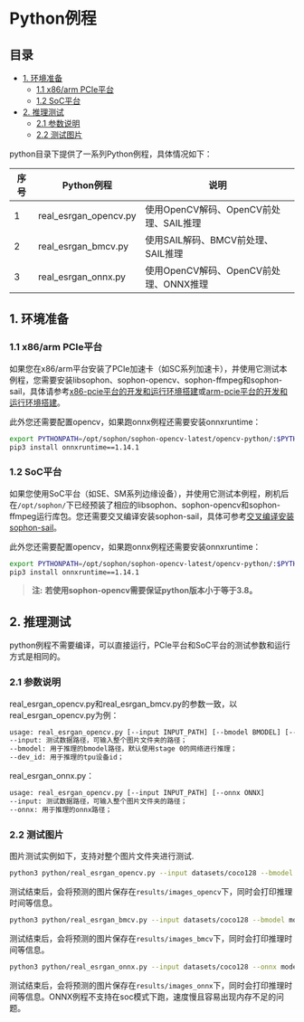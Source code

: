 # Python例程

## 目录

* [1. 环境准备](#1-环境准备)
    * [1.1 x86/arm PCIe平台](#11-x86arm-pcie平台)
    * [1.2 SoC平台](#12-soc平台)
* [2. 推理测试](#2-推理测试)
    * [2.1 参数说明](#21-参数说明)
    * [2.2 测试图片](#22-测试图片)

python目录下提供了一系列Python例程，具体情况如下：

| 序号 |  Python例程            | 说明                                |
| ---- | ----------------      | -----------------------------------  |
| 1    | real_esrgan_opencv.py | 使用OpenCV解码、OpenCV前处理、SAIL推理 |
| 2    | real_esrgan_bmcv.py   | 使用SAIL解码、BMCV前处理、SAIL推理 |
| 3    | real_esrgan_onnx.py   | 使用OpenCV解码、OpenCV前处理、ONNX推理 |

## 1. 环境准备
### 1.1 x86/arm PCIe平台

如果您在x86/arm平台安装了PCIe加速卡（如SC系列加速卡），并使用它测试本例程，您需要安装libsophon、sophon-opencv、sophon-ffmpeg和sophon-sail，具体请参考[x86-pcie平台的开发和运行环境搭建](../../../docs/Environment_Install_Guide.md#3-x86-pcie平台的开发和运行环境搭建)或[arm-pcie平台的开发和运行环境搭建](../../../docs/Environment_Install_Guide.md#5-arm-pcie平台的开发和运行环境搭建)。

此外您还需要配置opencv，如果跑onnx例程还需要安装onnxruntime：
```bash
export PYTHONPATH=/opt/sophon/sophon-opencv-latest/opencv-python/:$PYTHONPATH #使用sophon-opencv
pip3 install onnxruntime==1.14.1
```

### 1.2 SoC平台

如果您使用SoC平台（如SE、SM系列边缘设备），并使用它测试本例程，刷机后在`/opt/sophon/`下已经预装了相应的libsophon、sophon-opencv和sophon-ffmpeg运行库包。您还需要交叉编译安装sophon-sail，具体可参考[交叉编译安装sophon-sail](../../../docs/Environment_Install_Guide.md#42-交叉编译安装sophon-sail)。

此外您还需要配置opencv，如果跑onnx例程还需要安装onnxruntime：
```bash
export PYTHONPATH=/opt/sophon/sophon-opencv-latest/opencv-python/:$PYTHONPATH #使用sophon-opencv
pip3 install onnxruntime==1.14.1
```

> **注:**
> **若使用sophon-opencv需要保证python版本小于等于3.8。**

## 2. 推理测试
python例程不需要编译，可以直接运行，PCIe平台和SoC平台的测试参数和运行方式是相同的。
### 2.1 参数说明
real_esrgan_opencv.py和real_esrgan_bmcv.py的参数一致，以real_esrgan_opencv.py为例：

```bash
usage: real_esrgan_opencv.py [--input INPUT_PATH] [--bmodel BMODEL] [--dev_id DEV_ID]
--input: 测试数据路径，可输入整个图片文件夹的路径；
--bmodel: 用于推理的bmodel路径，默认使用stage 0的网络进行推理；
--dev_id: 用于推理的tpu设备id；
```

real_esrgan_onnx.py：

```bash
usage: real_esrgan_opencv.py [--input INPUT_PATH] [--onnx ONNX]
--input: 测试数据路径，可输入整个图片文件夹的路径；
--onnx: 用于推理的onnx路径；
```


### 2.2 测试图片
图片测试实例如下，支持对整个图片文件夹进行测试.

```bash
python3 python/real_esrgan_opencv.py --input datasets/coco128 --bmodel models/BM1684X/real_esrgan_fp32_1b.bmodel --dev_id 0
```
测试结束后，会将预测的图片保存在`results/images_opencv`下，同时会打印推理时间等信息。

```bash
python3 python/real_esrgan_bmcv.py --input datasets/coco128 --bmodel models/BM1684X/real_esrgan_fp32_1b.bmodel --dev_id 0
```
测试结束后，会将预测的图片保存在`results/images_bmcv`下，同时会打印推理时间等信息。

```bash
python3 python/real_esrgan_onnx.py --input datasets/coco128 --onnx models/onnx/realesr-general-x4v3.onnx 
```
测试结束后，会将预测的图片保存在`results/images_onnx`下，同时会打印推理时间等信息。ONNX例程不支持在soc模式下跑，速度慢且容易出现内存不足的问题。